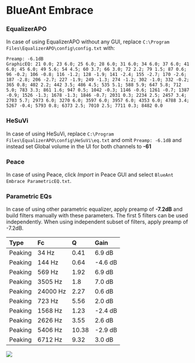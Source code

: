 # BlueAnt Embrace

### EqualizerAPO
In case of using EqualizerAPO without any GUI, replace `C:\Program Files\EqualizerAPO\config\config.txt`
with:
```
Preamp: -6.1dB
GraphicEQ: 21 0.0; 23 6.0; 25 6.0; 28 6.0; 31 6.0; 34 6.0; 37 6.0; 41 6.0; 45 6.0; 49 5.6; 54 4.5; 60 3.7; 66 3.0; 72 2.2; 79 1.5; 87 0.6; 96 -0.2; 106 -0.8; 116 -1.2; 128 -1.9; 141 -2.4; 155 -2.7; 170 -2.6; 187 -2.8; 206 -2.7; 227 -1.9; 249 -1.3; 274 -1.2; 302 -1.0; 332 -0.2; 365 0.8; 402 2.2; 442 3.5; 486 4.5; 535 5.1; 588 5.9; 647 5.8; 712 5.0; 783 3.3; 861 1.6; 947 0.5; 1042 -0.3; 1146 -0.6; 1261 -0.7; 1387 -0.9; 1526 -1.3; 1678 -1.3; 1846 -0.7; 2031 0.3; 2234 2.5; 2457 3.4; 2703 5.7; 2973 6.0; 3270 6.0; 3597 6.0; 3957 6.0; 4353 6.0; 4788 3.4; 5267 -0.4; 5793 0.8; 6373 2.5; 7010 2.5; 7711 0.3; 8482 0.0
```

### HeSuVi
In case of using HeSuVi, replace `C:\Program Files\EqualizerAPO\config\HeSuVi\eq.txt` and omit `Preamp:
-6.1dB` and instead set Global volume in the UI for both channels to **-61**

### Peace
In case of using Peace, click *Import* in Peace GUI and select `BlueAnt Embrace ParametricEQ.txt`.

### Parametric EQs
In case of using other parametric equalizer, apply preamp of **-7.2dB** and build filters manually
with these parameters. The first 5 filters can be used independently.
When using independent subset of filters, apply preamp of -7.2dB.

| Type    | Fc       |     Q | Gain    |
|:--------|:---------|:------|:--------|
| Peaking | 34 Hz    |  0.41 | 6.9 dB  |
| Peaking | 144 Hz   |  0.64 | -4.6 dB |
| Peaking | 569 Hz   |  1.92 | 6.9 dB  |
| Peaking | 3505 Hz  |  1.8  | 7.0 dB  |
| Peaking | 24000 Hz |  2.27 | 0.6 dB  |
| Peaking | 723 Hz   |  5.56 | 2.0 dB  |
| Peaking | 1568 Hz  |  1.23 | -2.4 dB |
| Peaking | 2626 Hz  |  3.55 | 2.6 dB  |
| Peaking | 5406 Hz  | 10.38 | -2.9 dB |
| Peaking | 6712 Hz  |  9.32 | 3.0 dB  |

![](https://raw.githubusercontent.com/jaakkopasanen/AutoEq/master/results/innerfidelity/sbaf-serious/BlueAnt%20Embrace/BlueAnt%20Embrace.png)
